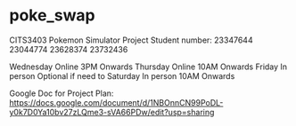 # poke_swap
CITS3403 Pokemon Simulator Project
Student number: 23347644
23044774
23628374
23732436


Wednesday Online  3PM Onwards
Thursday Online  10AM Onwards
Friday In person Optional if need to
Saturday In person 10AM Onwards

Google Doc for Project Plan: https://docs.google.com/document/d/1NBOnnCN99PoDL-y0k7D0Ya10bv27zLQme3-sVA66PDw/edit?usp=sharing
